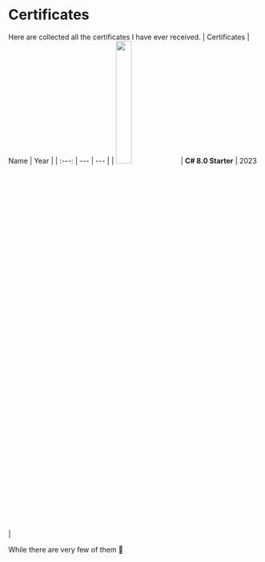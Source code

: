 # Certificates
Here are collected all the certificates I have ever received. 
| Certificates | Name | Year |
| :---: | --- | --- |
| <img style="width: 25%;" src="https://testprovider.com/ru/certificate/TP92727125"/> | **C# 8.0 Starter** | 2023 |

While there are very few of them 💾 
